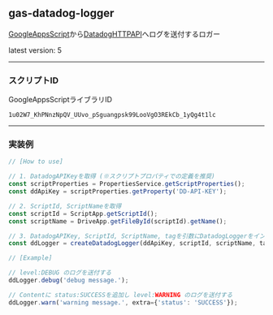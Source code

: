 ## gas-datadog-logger

[GoogleAppsScript](https://script.google.com/home)から[DatadogHTTPAPI](https://docs.datadoghq.com/ja/api/latest/logs/)へログを送付するロガー

latest version: 5

---

### スクリプトID

GoogleAppsScriptライブラリID

```copy
1u02W7_KhPNnzNpQV_UUvo_pSguangpsk99LooVgO3REkCb_1yQg4t1lc
```

---

### 実装例

```javascript
// [How to use]

// 1. DatadogAPIKeyを取得 (※スクリプトプロパティでの定義を推奨)
const scriptProperties = PropertiesService.getScriptProperties();
const ddApiKey = scriptProperties.getProperty('DD-API-KEY');

// 2. ScriptId, ScriptNameを取得
const scriptId = ScriptApp.getScriptId();
const scriptName = DriveApp.getFileById(scriptId).getName();

// 3. DatadogAPIKey, ScriptId, ScriptName, tagを引数にDatadogLoggerをインスタンス化
const ddLogger = createDatadogLogger(ddApiKey, scriptId, scriptName, tags={'version': '1.0.0'});

// [Example]

// level:DEBUG のログを送付する
ddLogger.debug('debug message.');

// Contentに status:SUCCESSを追加し level:WARNING のログを送付する
ddLogger.warn('warning message.', extra={'status': 'SUCCESS'});
```
